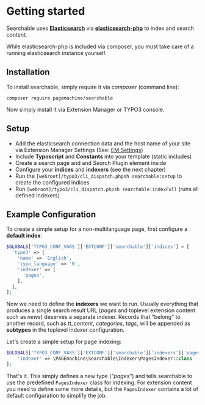 # Getting started

Searchable uses **[Elasticsearch](https://www.elastic.co/)** via **[elasticsearch-php](https://packagist.org/packages/elasticsearch/elasticsearch)** to index and search content.

While elasticsearch-php is included via composer, you must take care of a running elasticsearch instance yourself.


## Installation
To install searchable, simply require it via *composer* (command line):

    composer require pagemachine/searchable

Now simply install it via Extension Manager or TYPO3 console.

## Setup
* Add the elasticsearch connection data and the host name of your site via Extension Manager Settings (See: [EM Settings](configuration/em-settings.md))
* Include **Typoscript** and **Constants** into your template (static includes)
* Create a search page and and *Search* Plugin element inside
* Configure your **indices** and **indexers** (see the next chapter)
* Run the `[webroot]/typo3/cli_dispatch.phpsh searchable:setup` to create the configured indices
* Run `[webroot]/typo3/cli_dispatch.phpsh searchable:indexFull` (runs all defined Indexers)


## Example Configuration

To create a simple setup for a non-multilanguage page, first configure a **default index**:
```php
$GLOBALS['TYPO3_CONF_VARS']['EXTCONF']['searchable']['indices'] = [
  'typo3' => [
    'name' => 'English',
    'typo_language' => '0',
    'indexer' => [
      'pages',
    ],
  ],
];
```
Now we need to define the **indexers** we want to run.
Usually everything that produces a single search result URL (*pages* and toplevel extension content such as *news*) deserves a separate indexer. Records that "belong" to another record, such as *tt_content*, *categories*, *tags*, will be appended as **subtypes** in the toplevel indexer configuration.

Let's create a simple setup for page indexing:
```php
$GLOBALS['TYPO3_CONF_VARS']['EXTCONF']['searchable']['indexers']['pages'] = [
    'indexer' => \PAGEmachine\Searchable\Indexer\PagesIndexer::class
];
```

That's it. This simply defines a new type (*"pages"*) and tells searchable to use the predefined `PagesIndexer` class for indexing.
For extension content you need to define some more details, but the `PagesIndexer` contains a lot of default configuration to simplify the job.
